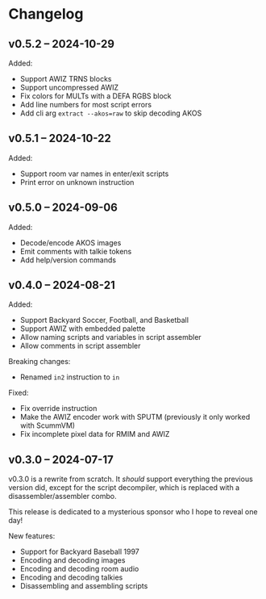 # Changelog

## v0.5.2 – 2024-10-29

Added:

- Support AWIZ TRNS blocks
- Support uncompressed AWIZ
- Fix colors for MULTs with a DEFA RGBS block
- Add line numbers for most script errors
- Add cli arg `extract --akos=raw` to skip decoding AKOS

## v0.5.1 – 2024-10-22

Added:

- Support room var names in enter/exit scripts
- Print error on unknown instruction

## v0.5.0 – 2024-09-06

Added:

- Decode/encode AKOS images
- Emit comments with talkie tokens
- Add help/version commands

## v0.4.0 – 2024-08-21

Added:

- Support Backyard Soccer, Football, and Basketball
- Support AWIZ with embedded palette
- Allow naming scripts and variables in script assembler
- Allow comments in script assembler

Breaking changes:

- Renamed `in2` instruction to `in`

Fixed:

- Fix override instruction
- Make the AWIZ encoder work with SPUTM (previously it only worked with ScummVM)
- Fix incomplete pixel data for RMIM and AWIZ

## v0.3.0 – 2024-07-17

v0.3.0 is a rewrite from scratch. It _should_ support everything the previous version did, except for the script decompiler, which is replaced with a disassembler/assembler combo.

This release is dedicated to a mysterious sponsor who I hope to reveal one day!

New features:

- Support for Backyard Baseball 1997
- Encoding and decoding images
- Encoding and decoding room audio
- Encoding and decoding talkies
- Disassembling and assembling scripts
